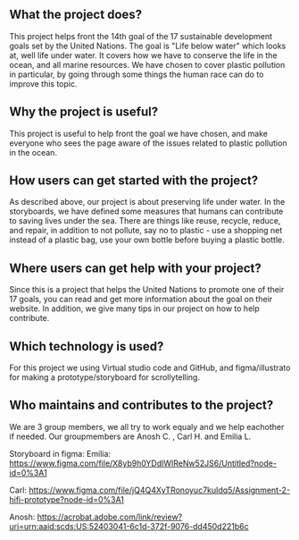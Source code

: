 ## What the project does?
This project helps front the 14th goal of the 17 sustainable development goals set by the United Nations. The goal is "Life below water" which looks at, well life under water. It covers how we have to conserve the life in the ocean, and all marine resources. We have chosen to cover plastic pollution in particular, by going through some things the human race can do to improve this topic. 

## Why the project is useful?
This project is useful to help front the goal we have chosen, and make everyone who sees the page aware of the issues related to plastic pollution in the ocean.

## How users can get started with the project?
As described above, our project is about preserving life under water. In the storyboards, we have defined some measures that humans can contribute to saving lives under the sea. There are things like reuse, recycle, reduce, and repair, in addition to not pollute, say no to plastic - use a shopping net instead of a plastic bag, use your own bottle before buying a plastic bottle.   

## Where users can get help with your project?
Since this is a project that helps the United Nations to promote one of their 17 goals, you can read and get more information about the goal on their website. In addition, we give many tips in our project on how to help contribute.

## Which technology is used?
For this project we using Virtual studio code and GitHub, and figma/illustrato for making a prototype/storyboard for scrollytelling.

## Who maintains and contributes to the project?
We are 3 group members, we all try to work equaly and we help eachother if needed. Our groupmembers are Anosh C. , Carl H. and Emilia L.

Storyboard in figma: 
Emilia:
https://www.figma.com/file/X8yb9h0YDdlWIReNw52JS6/Untitled?node-id=0%3A1

Carl:
https://www.figma.com/file/jQ4Q4XyTRonoyuc7kuIdq5/Assignment-2-hifi-prototype?node-id=0%3A1

Anosh:
https://acrobat.adobe.com/link/review?uri=urn:aaid:scds:US:52403041-6c1d-372f-9076-dd450d221b6c